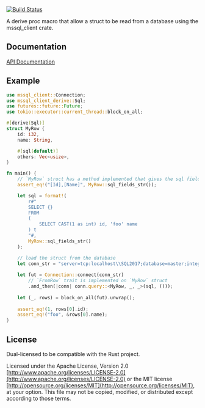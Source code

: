 [![Build Status](https://travis-ci.org/danylaporte/mssql_client_derive.svg?branch=master)](https://travis-ci.org/danylaporte/mssql_client_derive)

A derive proc macro that allow a struct to be read from a database using the mssql_client crate.

## Documentation
[API Documentation](https://danylaporte.github.io/mssql_client_derive/mssql_client_derive)

## Example

```rust
use mssql_client::Connection;
use mssql_client_derive::Sql;
use futures::future::Future;
use tokio::executor::current_thread::block_on_all;

#[derive(Sql)]
struct MyRow {
    id: i32,
    name: String,

    #[sql(default)]
    others: Vec<usize>,
}

fn main() {
    // `MyRow` struct has a method implemented that gives the sql fields
    assert_eq!("[Id],[Name]", MyRow::sql_fields_str());

    let sql = format!(
        r#"
        SELECT {}
        FROM 
        (
            SELECT CAST(1 as int) id, 'foo' name
        ) t
        "#,
        MyRow::sql_fields_str()
    );

    // load the struct from the database
    let conn_str = "server=tcp:localhost\\SQL2017;database=master;integratedsecurity=sspi;trustservercertificate=true";
    
    let fut = Connection::connect(conn_str)
        // `FromRow` trait is implemented on `MyRow` struct
        .and_then(|conn| conn.query::<MyRow, _, _>(sql, ()));
    
    let (_, rows) = block_on_all(fut).unwrap();
    
    assert_eq!(1, rows[0].id);
    assert_eq!("foo", &rows[0].name);
}
```

## License

Dual-licensed to be compatible with the Rust project.

Licensed under the Apache License, Version 2.0
[http://www.apache.org/licenses/LICENSE-2.0](http://www.apache.org/licenses/LICENSE-2.0) or the MIT license
[http://opensource.org/licenses/MIT](http://opensource.org/licenses/MIT), at your
option. This file may not be copied, modified, or distributed
except according to those terms.